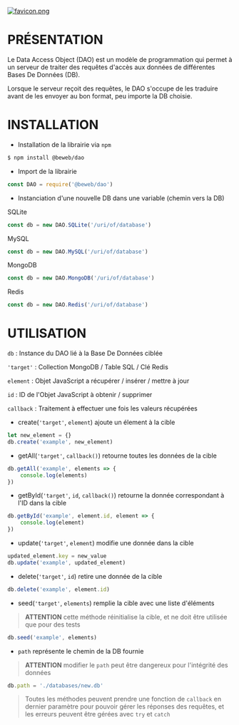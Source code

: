 [![favicon.png](https://i.postimg.cc/1Xx1HPsj/favicon.png)](https://postimg.cc/G8jfLWBF)

# PRÉSENTATION
Le Data Access Object (DAO) est un modèle de programmation qui permet à un serveur de traiter des requêtes d'accès aux données de différentes Bases De Données (DB).

Lorsque le serveur reçoit des requêtes, le DAO s'occupe de les traduire avant de les envoyer au bon format, peu importe la DB choisie.

# INSTALLATION
- Installation de la librairie via `npm`
```bash
$ npm install @beweb/dao
```
- Import de la librairie
```js
const DAO = require('@beweb/dao')
```
- Instanciation d'une nouvelle DB dans une variable (chemin vers la DB)

SQLite
```js
const db = new DAO.SQLite('/uri/of/database')
```
MySQL
```js
const db = new DAO.MySQL('/uri/of/database')
```
MongoDB
```js
const db = new DAO.MongoDB('/uri/of/database')
```
Redis
```js
const db = new DAO.Redis('/uri/of/database')
```
# UTILISATION

`db` : Instance du DAO lié à la Base De Données ciblée

`'target'` : Collection MongoDB / Table SQL / Clé Redis

`element` : Objet JavaScript a récupérer / insérer / mettre à jour

`id` : ID de l'Objet JavaScript à obtenir / supprimer

`callback` : Traitement à effectuer une fois les valeurs récupérées

- create(`'target'`, `element`) ajoute un élement à la cible 
```js
let new_element = {}
db.create('example', new_element)
```
- getAll(`'target'`, `callback()`) retourne toutes les données de la cible
```js
db.getAll('example', elements => {
    console.log(elements)
})
```
- getById(`'target'`, `id`, `callback()`) retourne la donnée correspondant à l'ID dans la cible
```js
db.getById('example', element.id, element => {
    console.log(element)
})
```
- update(`'target'`, `element`) modifie une donnée dans la cible
```js
updated_element.key = new_value
db.update('example', updated_element)
```
- delete(`'target'`, `id`) retire une donnée de la cible
```js
db.delete('example', element.id)
```
- seed(`'target'`, `elements`) remplie la cible avec une liste d'éléments
> **ATTENTION** cette méthode réinitialise la cible, et ne doit être utilisée que pour des tests
```js
db.seed('example', elements)
```
- `path` représente le chemin de la DB fournie
> **ATTENTION** modifier le `path` peut être dangereux pour l'intégrité des données
```js
db.path = './databases/new.db'
```

> Toutes les méthodes peuvent prendre une fonction de `callback` en dernier paramètre pour pouvoir gérer les réponses des requêtes, et les erreurs peuvent être gérées avec `try` et `catch`
